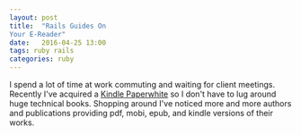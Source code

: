 ```yaml
---
layout: post
title:  "Rails Guides On
Your E-Reader"
date:   2016-04-25 13:00
tags: ruby rails
categories: ruby
---
```

I spend a lot of time at work commuting and waiting for client meetings.  Recently I've acquired a [Kindle Paperwhite](http://www.amazon.com/Kindle-Paperwhite) so I don't have to lug around huge technical books.  Shopping around I've noticed more and more authors and publications providing pdf, mobi, epub, and kindle versions of their works.

